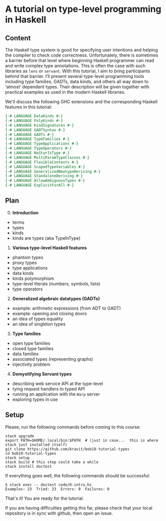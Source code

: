 # A tutorial on type-level programming in Haskell

## Content

The Haskell type system is good for specifying user intentions and helping the compiler to check code correctness. Unfortunately, there is sometimes a barrier before that level where beginning Haskell programmer can read and write complex type annotations. This is often the case with such libraries as `lens` or `servant`. With this tutorial, I aim to bring participants behind that barrier. I’ll present several type-level programming tools including type families, GADTs, data kinds, and others all way down to ‘almost’ dependent types. Their description will be given together with practical examples as used in the modern Haskell libraries.

We'll discuss the following GHC extensions and the corresponding Haskell features in this tutorial:

```haskell
{-# LANGUAGE DataKinds #-}
{-# LANGUAGE PolyKinds #-}
{-# LANGUAGE KindSignatures #-}
{-# LANGUAGE GADTSyntax #-}
{-# LANGUAGE GADTs #-}
{-# LANGUAGE TypeFamilies #-}
{-# LANGUAGE TypeApplications #-}
{-# LANGUAGE TypeOperators #-}
{-# LANGUAGE NoStarIsType #-}
{-# LANGUAGE MultiParamTypeClasses #-}
{-# LANGUAGE FlexibleContexts #-}
{-# LANGUAGE ScopedTypeVariables #-}
{-# LANGUAGE GeneralizedNewtypeDeriving #-}
{-# LANGUAGE StandaloneDeriving #-}
{-# LANGUAGE AllowAmbiguousTypes #-}
{-# LANGUAGE ExplicitForAll #-}
```

## Plan

0. **Introduction**
  * terms
  * types
  * kinds
  * kinds are types (aka TypeInType)

1. **Various type-level Haskell features**
  * phantom types
  * proxy types
  * type applications
  * data kinds
  * kinds polymorphism
  * type-level literals (numbers, symbols, lists)
  * type operators

2. **Generalized algebraic datatypes (GADTs)**
  * example: arithmetic expressions (from ADT to GADT)
  * example: opening and closing doors
  * an idea of types equality
  * an idea of singleton types

3. **Type families**
  * open type families
  * closed type families
  * data families
  * associated types (representing graphs)
  * injectivity problem

4. **Demystifying Servant types**
  * describing web service API at the type-level
  * tying request handlers to typed API
  * running an application with the `Warp` server
  * exploring types in use

## Setup

Please, run the following commands before coming to this course:

```
stack upgrade
export PATH=$HOME/.local/bin:$PATH  # (just in case...  this is where stack just installed itself)
git clone https://github.com/bravit/bob19-tutorial-types
cd bob19-tutorial-types
stack setup
stack build # this step could take a while 
stack install doctest
```

If everything goes well, the following commands should be successful:

```
$ stack exec -- doctest code/0-intro.hs
Examples: 23  Tried: 23  Errors: 0  Failures: 0
```

That's it!  You are ready for the tutorial.

If you are having difficulties getting this far, please check that your local repository is in sync with github, then open an issue.